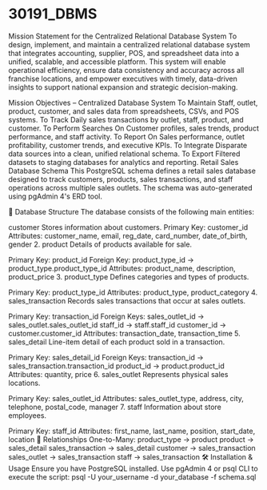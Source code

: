 # 30191_DBMS
Mission Statement for the Centralized Relational Database System To design, implement, and maintain a centralized relational database system that integrates accounting, supplier, POS, and spreadsheet data into a unified, scalable, and accessible platform. This system will enable operational efficiency, ensure data consistency and accuracy across all franchise locations, and empower executives with timely, data-driven insights to support national expansion and strategic decision-making.

Mission Objectives – Centralized Database System To Maintain Staff, outlet, product, customer, and sales data from spreadsheets, CSVs, and POS systems. To Track Daily sales transactions by outlet, staff, product, and customer. To Perform Searches On Customer profiles, sales trends, product performance, and staff activity. To Report On Sales performance, outlet profitability, customer trends, and executive KPIs. To Integrate Disparate data sources into a clean, unified relational schema. To Export Filtered datasets to staging databases for analytics and reporting. Retail Sales Database Schema This PostgreSQL schema defines a retail sales database designed to track customers, products, sales transactions, and staff operations across multiple sales outlets. The schema was auto-generated using pgAdmin 4's ERD tool.

🧱 Database Structure The database consists of the following main entities:

customer Stores information about customers.
Primary Key: customer_id Attributes: customer_name, email, reg_date, card_number, date_of_birth, gender 2. product Details of products available for sale.

Primary Key: product_id Foreign Key: product_type_id → product_type.product_type_id Attributes: product_name, description, product_price 3. product_type Defines categories and types of products.

Primary Key: product_type_id Attributes: product_type, product_category 4. sales_transaction Records sales transactions that occur at sales outlets.

Primary Key: transaction_id Foreign Keys: sales_outlet_id → sales_outlet.sales_outlet_id staff_id → staff.staff_id customer_id → customer.customer_id Attributes: transaction_date, transaction_time 5. sales_detail Line-item detail of each product sold in a transaction.

Primary Key: sales_detail_id Foreign Keys: transaction_id → sales_transaction.transaction_id product_id → product.product_id Attributes: quantity, price 6. sales_outlet Represents physical sales locations.

Primary Key: sales_outlet_id Attributes: sales_outlet_type, address, city, telephone, postal_code, manager 7. staff Information about store employees.

Primary Key: staff_id Attributes: first_name, last_name, position, start_date, location 🔗 Relationships One-to-Many: product_type → product product → sales_detail sales_transaction → sales_detail customer → sales_transaction sales_outlet → sales_transaction staff → sales_transaction 🛠 Installation & Usage Ensure you have PostgreSQL installed. Use pgAdmin 4 or psql CLI to execute the script: psql -U your_username -d your_database -f schema.sql
